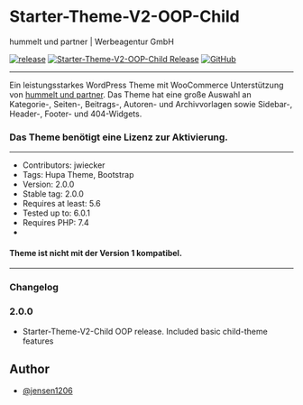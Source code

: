 # Starter-Theme-V2-OOP-Child
hummelt und partner | Werbeagentur GmbH

[![release](https://img.shields.io/github/v/release/team-hummelt/starter-theme-v2-oop-child?style=plastic)](https://github.com/team-hummelt/starter-theme-v2-oop-child)
[![Starter-Theme-V2-OOP-Child Release](https://img.shields.io/github/release-date/starter-theme-v2-oop-child)](https://github.com/team-hummelt/starter-theme-v2-oop-child/releases/latest)
[![GitHub](https://img.shields.io/github/license/team-hummelt/starter-theme-v2-oop-child)](https://github.com/team-hummelt/starter-theme-v2-oop-child/blob/master/LICENSE.txt)

***

Ein leistungsstarkes WordPress Theme mit WooCommerce Unterstützung von
<a href ="https://www.hummelt-werbeagentur.de/">hummelt und partner</a>.
Das Theme hat eine große Auswahl an Kategorie-, Seiten-, Beitrags-, Autoren- und Archivvorlagen sowie Sidebar-,
Header-, Footer- und 404-Widgets.
### Das Theme benötigt eine Lizenz zur Aktivierung.

***
* Contributors: jwiecker
* Tags: Hupa Theme, Bootstrap
* Version: 2.0.0
* Stable tag: 2.0.0
* Requires at least: 5.6
* Tested up to: 6.0.1
* Requires PHP: 7.4
* 
#### Theme ist nicht mit der Version 1 kompatibel.
***
### Changelog

### 2.0.0
* Starter-Theme-V2-Child OOP release. Included basic child-theme features


## Author
- [@jensen1206](https://github.com/jensen1206)